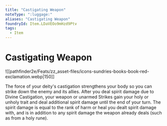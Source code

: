 ```yaml
---
title: "Castigating Weapon"
noteType: ":luggage:"
aliases: "Castigating Weapon"
foundryId: Item.LDaVEOo9mHzd9Ptv
tags:
  - Item
---
```


# Castigating Weapon
![[pathfinder2e/Feats/zz_asset-files/icons-sundries-books-book-red-exclamation.webp|150]]

The force of your deity's castigation strengthens your body so you can strike down the enemy and its allies. After you deal spirit damage due to Divine Castigation, your weapon or unarmed Strikes gain your holy or unholy trait and deal additional spirit damage until the end of your turn. The spirit damage is equal to the rank of harm or heal you dealt spirit damage with, and is in addition to any spirit damage the weapon already deals (such as from a holy rune).
